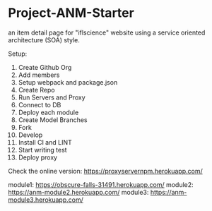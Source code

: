 # Project-ANM-Starter

an item detail page for "iflscience" website using a service oriented architecture (SOA) style.

Setup: 

1. Create Github Org
2. Add members
3. Setup webpack and package.json
4. Create Repo
5. Run Servers and Proxy
6. Connect to DB
7. Deploy each module
8. Create Model Branches
9. Fork
10. Develop
11. Install CI and LINT
12. Start writing test
13. Deploy proxy

Check the online version:
https://proxyservernpm.herokuapp.com/

module1: https://obscure-falls-31491.herokuapp.com/
module2: https://anm-module2.herokuapp.com/
module3: https://anm-module3.herokuapp.com/

